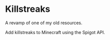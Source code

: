 # Killstreaks
A revamp of one of my old resources.

Add killstreaks to Minecraft using the Spigot API.